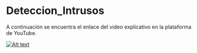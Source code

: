# Deteccion_Intrusos

A continuación se encuentra el enlace del video explicativo en la plataforma de YouTube.

[![Alt text](https://img.youtube.com/vi/EC5xBoufnvI/0.jpg)](https://www.youtube.com/watch?v=EC5xBoufnvI)
